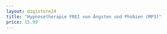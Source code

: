 ```yaml
---
layout: digistore24
title: "Hypnosetherapie FREI von Ängsten und Phobien (MP3)"
price: 15.99
---
```

